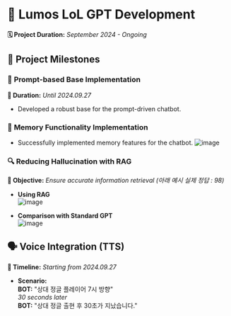 # 🌟 **Lumos LoL GPT Development**

**🗓️ Project Duration:** *September 2024 - Ongoing*

## 🎯 **Project Milestones**

### 📝 **Prompt-based Base Implementation**
**📅 Duration:** *Until 2024.09.27*

- Developed a robust base for the prompt-driven chatbot.
  
### 💾 **Memory Functionality Implementation**
- Successfully implemented memory features for the chatbot.
  ![image](https://github.com/user-attachments/assets/f5f1762d-16b1-4459-ab54-963acc3d4585)

### 🔍 **Reducing Hallucination with RAG**
**📅 Objective:** *Ensure accurate information retrieval (아래 예시 실제 정답 : 98)*

- **Using RAG**  
  ![image](https://github.com/user-attachments/assets/a089db61-003f-4f42-989b-3ef41f3f8d57)

- **Comparison with Standard GPT**  
  ![image](https://github.com/user-attachments/assets/8bc229b7-8f1a-4191-932f-6d8c153d77f2)

## 🗣️ **Voice Integration (TTS)**
**📅 Timeline:** *Starting from 2024.09.27*

- **Scenario:**  
  **BOT:** "상대 정글 플레이어 7시 방향"  
  *30 seconds later*  
  **BOT:** "상대 정글 출현 후 30초가 지났습니다."
